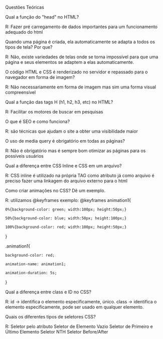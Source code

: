 Questões Teóricas

Qual a função do "head" no HTML?

 R: Fazer pré carregamento de dados importantes para um funcionamento adequado do html


Quando uma página é criada, ela automaticamente se adapta a todos os tipos de tela? Por que?

R: Não, existe variedades de telas onde se torna impossível para que uma página e seus elementos se adaptem a elas automaticamente.

O código HTML e CSS é renderizado no servidor e repassado para o navegador em forma de imagem?

R: Não necessariamente em forma de imagem mas sim uma forma visual compreensível

Qual a função das tags H (h1, h2, h3, etc) no HTML?

R: Facilitar os motores de buscar em pesquisas

O que é SEO e como funciona?

R: são técnicas que ajudam o site a obter uma visibilidade maior

O uso de media query é obrigatório em todas as páginas?

R: Não é obrigatório mas é sempre bom otimizar as páginas para os possíveis usuários 

Qual a diferença entre CSS Inline e CSS em um arquivo?

R: CSS inline é utilizado na própria TAG como atributo já como arquivo é preciso fazer uma linkagem do arquivo externo para o html

Como criar animações no CSS? Dê um exemplo.

R: utilizamos @keyframes
exemplo:
@keyframes animation1{

    0%{background-color: green; width:100px; height:50px;}
    
    50%{background-color: blue; width:50px; height:100px;}
    
    100%{background-color: red; width:100px; height:50px;}
    
    
}

.animation1{

    background-color: red;
    
    animation-name: animation1;
    
    animation-duration: 5s;
}

Qual a diferença entre class e ID no CSS?

R: id -> identifica o elemento especificamente, único.
class -> identifica o elemento especificamente, pode ser usado em
qualquer elemento.

Quais os diferentes tipos de seletores CSS?

R: Seletor pelo atributo 
Seletor de Elemento Vazio
Seletor de Primeiro e Último Elemento
Seletor NTH
Seletor Before/After

